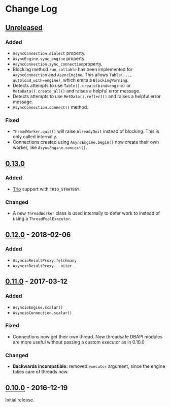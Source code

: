 # Change Log
## [Unreleased][unreleased]
### Added
- `AsyncConnection.dialect` property.
- `AsyncEngine.sync_engine` property.
- `AsyncConnection.sync_connection`property.
- Blocking method `run_callable` has been implemented for
  `AsyncConnection` and `AsyncEngine`. This allows
  `Table(..., autoload_with=engine)`, which emits a `BlockingWarning`.
- Detects attempts to use `Table().create(bind=engine)` or
  `MetaData().create_all()` and raises a helpful error message.
- Detects attempts to use `MetData().reflect()` and raises a helpful
  error message.
- `AsyncConnection.connect()` method.

### Fixed
- `ThreadWorker.quit()` will raise `AlreadyQuit` instead of blocking.
  This is only called internally.
- Connections created using `AsyncEngine.begin()` now create their own
  worker, like `AsyncEngine.connect()`.

## [0.13.0][0.13.0]
### Added
- [Trio] support with `TRIO_STRATEGY`.

### Changed
- A new `ThreadWorker` class is used internally to defer work to instead
  of using a `ThreadPoolExecutor`.

[Trio]: https://github.com/python-trio/trio

## [0.12.0] - 2018-02-06
### Added
- `AsyncioResultProxy.fetchmany`
- `AsyncioResultProxy.__aiter__`

## [0.11.0] - 2017-03-12
### Added
- `AsyncioEngine.scalar()`
- `AsyncioConnection.scalar()`

### Fixed
- Connections now get their own thread. Now threadsafe DBAPI modules are more
  useful without passing a custom executor as in 0.10.0

### Changed
- **Backwards incompatible:** removed `executor` argument, since the engine
  takes care of threads now.


## [0.10.0] - 2016-12-19
Initial release.

[unreleased]: https://github.com/RazerM/sqlalchemy_aio/compare/0.13.0...HEAD
[0.13.0]: https://github.com/RazerM/sqlalchemy_aio/compare/0.12.0...0.13.0
[0.12.0]: https://github.com/RazerM/sqlalchemy_aio/compare/0.11.0...0.12.0
[0.11.0]: https://github.com/RazerM/sqlalchemy_aio/compare/0.10.0...0.11.0
[0.10.0]: https://github.com/RazerM/sqlalchemy_aio/compare/458d37d8...0.10.0
